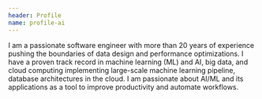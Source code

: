 ```yaml
---
header: Profile
name: profile-ai
---
```

I am a passionate software engineer with more than 20 years of experience pushing the boundaries of data design and performance optimizations.
I have a proven track record in machine learning (ML) and AI, big data, and cloud computing implementing large-scale machine learning pipeline,
database architectures in the cloud. I am passionate about AI/ML and its applications as a tool to improve productivity and automate workflows.
